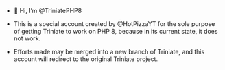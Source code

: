 - 👋 Hi, I’m @TriniatePHP8

- This is a special account created by @HotPizzaYT for the sole purpose of getting Triniate to work on PHP 8, because in its current state, it does not work.
- Efforts made may be merged into a new branch of Triniate, and this account will redirect to the original Triniate project.
<!---
TriniatePHP8/TriniatePHP8 is a ✨ special ✨ repository because its `README.md` (this file) appears on your GitHub profile.
You can click the Preview link to take a look at your changes.
--->

